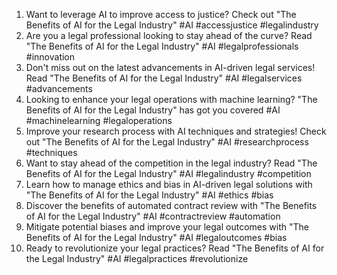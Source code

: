 1. Want to leverage AI to improve access to justice? Check out "The Benefits of AI for the Legal Industry" #AI #accessjustice #legalindustry
2. Are you a legal professional looking to stay ahead of the curve? Read "The Benefits of AI for the Legal Industry" #AI #legalprofessionals #innovation
3. Don't miss out on the latest advancements in AI-driven legal services! Read "The Benefits of AI for the Legal Industry" #AI #legalservices #advancements
4. Looking to enhance your legal operations with machine learning? "The Benefits of AI for the Legal Industry" has got you covered #AI #machinelearning #legaloperations
5. Improve your research process with AI techniques and strategies! Check out "The Benefits of AI for the Legal Industry" #AI #researchprocess #techniques
6. Want to stay ahead of the competition in the legal industry? Read "The Benefits of AI for the Legal Industry" #AI #legalindustry #competition
7. Learn how to manage ethics and bias in AI-driven legal solutions with "The Benefits of AI for the Legal Industry" #AI #ethics #bias
8. Discover the benefits of automated contract review with "The Benefits of AI for the Legal Industry" #AI #contractreview #automation
9. Mitigate potential biases and improve your legal outcomes with "The Benefits of AI for the Legal Industry" #AI #legaloutcomes #bias
10. Ready to revolutionize your legal practices? Read "The Benefits of AI for the Legal Industry" #AI #legalpractices #revolutionize
